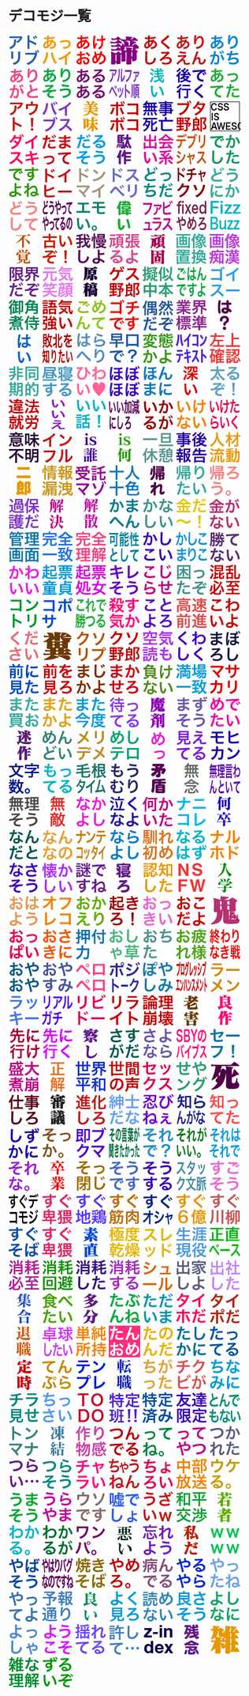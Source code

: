 # デコモジ一覧

![adoribu](./decomoji/adoribu.png) ![ahhai](./decomoji/ahhai.png) ![akeome](./decomoji/akeome.png) ![akirame](./decomoji/akirame.png) ![akusiro](./decomoji/akusiro.png) ![arienn](./decomoji/arienn.png) ![arigati](./decomoji/arigati.png) ![arigato](./decomoji/arigato.png) ![arisou](./decomoji/arisou.png) ![aruaru](./decomoji/aruaru.png) ![arufabettojunn](./decomoji/arufabettojunn.png) ![asai](./decomoji/asai.png) ![atodeiku](./decomoji/atodeiku.png) ![atteta](./decomoji/atteta.png) ![auto-](./decomoji/auto-.png) ![baibusu](./decomoji/baibusu.png) ![bimi](./decomoji/bimi.png) ![bokoboko](./decomoji/bokoboko.png) ![bujisibou](./decomoji/bujisibou.png) ![butayarou](./decomoji/butayarou.png) ![cssisawesome](./decomoji/cssisawesome.png) ![daisuki](./decomoji/daisuki.png) ![damatte](./decomoji/damatte.png) ![darusou](./decomoji/darusou.png) ![dasaku](./decomoji/dasaku.png) ![deaikei](./decomoji/deaikei.png) ![deburisyasu](./decomoji/deburisyasu.png) ![dekasita](./decomoji/dekasita.png) ![desuyone](./decomoji/desuyone.png) ![doihii](./decomoji/doihii.png) ![donnmai](./decomoji/donnmai.png) ![dosuberi](./decomoji/dosuberi.png) ![dottida](./decomoji/dottida.png) ![dotyakuso](./decomoji/dotyakuso.png) ![dounika](./decomoji/dounika.png) ![dousite](./decomoji/dousite.png) ![douyatteyatteruno](./decomoji/douyatteyatteruno.png) ![emoi](./decomoji/emoi.png) ![erai](./decomoji/erai.png) ![fabyurasu](./decomoji/fabyurasu.png) ![fixedyamero](./decomoji/fixedyamero.png) ![fizzbuzz](./decomoji/fizzbuzz.png) ![fukaku](./decomoji/fukaku.png) ![furuizo](./decomoji/furuizo.png) ![gamannsiyo](./decomoji/gamannsiyo.png) ![gannbaruyo](./decomoji/gannbaruyo.png) ![gannko](./decomoji/gannko.png) ![gazoutikann](./decomoji/gazoutikann.png) ![gazoutikanu](./decomoji/gazoutikanu.png) ![gennkaidazo](./decomoji/gennkaidazo.png) ![gennkiegao](./decomoji/gennkiegao.png) ![gennkou](./decomoji/gennkou.png) ![gesuyarou](./decomoji/gesuyarou.png) ![gijinakamoto](./decomoji/gijinakamoto.png) ![gohanndesuyo](./decomoji/gohanndesuyo.png) ![goisuu](./decomoji/goisuu.png) ![gokakunizamurai](./decomoji/gokakunizamurai.png) ![gokitsuyoi](./decomoji/gokitsuyoi.png) ![gomennte](./decomoji/gomennte.png) ![gotidesu](./decomoji/gotidesu.png) ![guuzenndazo](./decomoji/guuzenndazo.png) ![gyoukaihyoujunn](./decomoji/gyoukaihyoujunn.png) ![ha](./decomoji/ha.png) ![hai](./decomoji/hai.png) ![haibokuwosiritai](./decomoji/haibokuwosiritai.png) ![haraheri](./decomoji/haraheri.png) ![hayakutide](./decomoji/hayakutide.png) ![henntaikayo](./decomoji/henntaikayo.png) ![hicontext](./decomoji/hicontext.png) ![hidariuekakuninn](./decomoji/hidariuekakuninn.png) ![hidoukiteki](./decomoji/hidoukiteki.png) ![hirunesuru](./decomoji/hirunesuru.png) ![hiwai](./decomoji/hiwai.png) ![hobohobo](./decomoji/hobohobo.png) ![honnmani](./decomoji/honnmani.png) ![hukai](./decomoji/hukai.png) ![hutoruzo](./decomoji/hutoruzo.png) ![ihousyuuryou](./decomoji/ihousyuuryou.png) ![iie](./decomoji/iie.png) ![iihanasi](./decomoji/iihanasi.png) ![iikagennnisiro](./decomoji/iikagennnisiro.png) ![ikaruga](./decomoji/ikaruga.png) ![ikenai](./decomoji/ikenai.png) ![iketaraiku](./decomoji/iketaraiku.png) ![imihumei](./decomoji/imihumei.png) ![innfuru](./decomoji/innfuru.png) ![isdare](./decomoji/isdare.png) ![isnani](./decomoji/isnani.png) ![ittannkyuukei](./decomoji/ittannkyuukei.png) ![jigohoukoku](./decomoji/jigohoukoku.png) ![jinnzairyuudou](./decomoji/jinnzairyuudou.png) ![jirou](./decomoji/jirou.png) ![jouhourouei](./decomoji/jouhourouei.png) ![jutakumazo](./decomoji/jutakumazo.png) ![juuninntoiro](./decomoji/juuninntoiro.png) ![kaere](./decomoji/kaere.png) ![kaeritai](./decomoji/kaeritai.png) ![kaerou](./decomoji/kaerou.png) ![kahogoda](./decomoji/kahogoda.png) ![kaiketsu](./decomoji/kaiketsu.png) ![kaisann](./decomoji/kaisann.png) ![kamahenn](./decomoji/kamahenn.png) ![kanasii](./decomoji/kanasii.png) ![kaneda-](./decomoji/kaneda-.png) ![kaneganai](./decomoji/kaneganai.png) ![kannrigamenn](./decomoji/kannrigamenn.png) ![kannzennitti](./decomoji/kannzennitti.png) ![kannzennrikai](./decomoji/kannzennrikai.png) ![kanouseitosite](./decomoji/kanouseitosite.png) ![kasikoi](./decomoji/kasikoi.png) ![kasikomariko](./decomoji/kasikomariko.png) ![katenai](./decomoji/katenai.png) ![kawaii](./decomoji/kawaii.png) ![kihyoudoutei](./decomoji/kihyoudoutei.png) ![kihyousyojo](./decomoji/kihyousyojo.png) ![kiresou](./decomoji/kiresou.png) ![kojirase](./decomoji/kojirase.png) ![komattazo](./decomoji/komattazo.png) ![konnrannhissi](./decomoji/konnrannhissi.png) ![konntori](./decomoji/konntori.png) ![koposa](./decomoji/koposa.png) ![koredekatsuru](./decomoji/koredekatsuru.png) ![korosukika](./decomoji/korosukika.png) ![kotoyoro](./decomoji/kotoyoro.png) ![kousokuzennsinn](./decomoji/kousokuzennsinn.png) ![kowaiyo](./decomoji/kowaiyo.png) ![kudasai](./decomoji/kudasai.png) ![kuso](./decomoji/kuso.png) ![kusoripu](./decomoji/kusoripu.png) ![kusoyarou](./decomoji/kusoyarou.png) ![kuukiyomo](./decomoji/kuukiyomo.png) ![kuwasiku](./decomoji/kuwasiku.png) ![maboroshi](./decomoji/maboroshi.png) ![maenimita](./decomoji/maenimita.png) ![maewomiro](./decomoji/maewomiro.png) ![majikayo](./decomoji/majikayo.png) ![makasero](./decomoji/makasero.png) ![makenai](./decomoji/makenai.png) ![mannjouitti](./decomoji/mannjouitti.png) ![masakari](./decomoji/masakari.png) ![matakao](./decomoji/matakao.png) ![matakayo](./decomoji/matakayo.png) ![matakonndo](./decomoji/matakonndo.png) ![matteru](./decomoji/matteru.png) ![mazai](./decomoji/mazai.png) ![mazusou](./decomoji/mazusou.png) ![medetai](./decomoji/medetai.png) ![meisaku](./decomoji/meisaku.png) ![menndoi](./decomoji/menndoi.png) ![merideme](./decomoji/merideme.png) ![mesitero](./decomoji/mesitero.png) ![mettsu](./decomoji/mettsu.png) ![mieteru](./decomoji/mieteru.png) ![mohikann](./decomoji/mohikann.png) ![mojisuu](./decomoji/mojisuu.png) ![motteru](./decomoji/motteru.png) ![moukonn](./decomoji/moukonn.png) ![moumuri](./decomoji/moumuri.png) ![mujunn](./decomoji/mujunn.png) ![munenn](./decomoji/munenn.png) ![muriiwanntoite](./decomoji/muriiwanntoite.png) ![murisou](./decomoji/murisou.png) ![muteki](./decomoji/muteki.png) ![nakayosi](./decomoji/nakayosi.png) ![nakunayo](./decomoji/nakunayo.png) ![nanikaita](./decomoji/nanikaita.png) ![nanikore](./decomoji/nanikore.png) ![nanitozo](./decomoji/nanitozo.png) ![nanndato](./decomoji/nanndato.png) ![nannnano](./decomoji/nannnano.png) ![nanntekottai](./decomoji/nanntekottai.png) ![narayosi](./decomoji/narayosi.png) ![naresome](./decomoji/naresome.png) ![naruhazu](./decomoji/naruhazu.png) ![naruhodo](./decomoji/naruhodo.png) ![nasasou](./decomoji/nasasou.png) ![natsukasii](./decomoji/natsukasii.png) ![nazodesune](./decomoji/nazodesune.png) ![nero](./decomoji/nero.png) ![ninntisita](./decomoji/ninntisita.png) ![nsfw](./decomoji/nsfw.png) ![nyuugaku](./decomoji/nyuugaku.png) ![ohayou](./decomoji/ohayou.png) ![ohureko](./decomoji/ohureko.png) ![okaeri](./decomoji/okaeri.png) ![okiro](./decomoji/okiro.png) ![okkii](./decomoji/okkii.png) ![oko](./decomoji/oko.png) ![oni](./decomoji/oni.png) ![oppai](./decomoji/oppai.png) ![osakini](./decomoji/osakini.png) ![ositukeryoku](./decomoji/ositukeryoku.png) ![osyakusa](./decomoji/osyakusa.png) ![otita](./decomoji/otita.png) ![otukaresama](./decomoji/otukaresama.png) ![owarinakitatakai](./decomoji/owarinakitatakai.png) ![oyaoya](./decomoji/oyaoya.png) ![oyasumi](./decomoji/oyasumi.png) ![peropero](./decomoji/peropero.png) ![pojito-ku](./decomoji/pojito-ku.png) ![poyasimi](./decomoji/poyasimi.png) ![puroguressibuennhannsumennto](./decomoji/puroguressibuennhannsumennto.png) ![ra-men](./decomoji/ra-men.png) ![rakki-](./decomoji/rakki-.png) ![riarugati](./decomoji/riarugati.png) ![ribido-](./decomoji/ribido-.png) ![riraito](./decomoji/riraito.png) ![ronnrihoukai](./decomoji/ronnrihoukai.png) ![rougai](./decomoji/rougai.png) ![ryousaku](./decomoji/ryousaku.png) ![sakiniike](./decomoji/sakiniike.png) ![sakiniiku](./decomoji/sakiniiku.png) ![sassi](./decomoji/sassi.png) ![sasugada](./decomoji/sasugada.png) ![sayonara](./decomoji/sayonara.png) ![sbynobaibusu](./decomoji/sbynobaibusu.png) ![se-hu](./decomoji/se-hu.png) ![seidainikuzure](./decomoji/seidainikuzure.png) ![seikai](./decomoji/seikai.png) ![sekaiheiwa](./decomoji/sekaiheiwa.png) ![sekennnokoe](./decomoji/sekennnokoe.png) ![sekkusu](./decomoji/sekkusu.png) ![seyanngu](./decomoji/seyanngu.png) ![shi](./decomoji/shi.png) ![sigotosiro](./decomoji/sigotosiro.png) ![sinngi](./decomoji/sinngi.png) ![sinnkasiro](./decomoji/sinnkasiro.png) ![sinnsidana](./decomoji/sinnsidana.png) ![sinobinele](./decomoji/sinobinele.png) ![siranngana](./decomoji/siranngana.png) ![sitteta](./decomoji/sitteta.png) ![sizukani](./decomoji/sizukani.png) ![sokka](./decomoji/sokka.png) ![sokubukuma](./decomoji/sokubukuma.png) ![sonokotobagakikitakatta](./decomoji/sonokotobagakikitakatta.png) ![sorede](./decomoji/sorede.png) ![soregaii](./decomoji/soregaii.png) ![sorehasorede](./decomoji/sorehasorede.png) ![sorena](./decomoji/sorena.png) ![sotsugyou](./decomoji/sotsugyou.png) ![sottoji](./decomoji/sottoji.png) ![soudesu](./decomoji/soudesu.png) ![sousuru](./decomoji/sousuru.png) ![stackingcontext](./decomoji/stackingcontext.png) ![sugosou](./decomoji/sugosou.png) ![sugudekomoji](./decomoji/sugudekomoji.png) ![suguhiwai](./decomoji/suguhiwai.png) ![sugujidori](./decomoji/sugujidori.png) ![sugukinnniku](./decomoji/sugukinnniku.png) ![suguosya](./decomoji/suguosya.png) ![sugurokuoku](./decomoji/sugurokuoku.png) ![sugusennryuu](./decomoji/sugusennryuu.png) ![sugusoba](./decomoji/sugusoba.png) ![sugutaipo](./decomoji/sugutaipo.png) ![sunao](./decomoji/sunao.png) ![superdry](./decomoji/superdry.png) ![sureddo](./decomoji/sureddo.png) ![syougaigenneki](./decomoji/syougaigenneki.png) ![syoujikibe-su](./decomoji/syoujikibe-su.png) ![syoumouhissi](./decomoji/syoumouhissi.png) ![syoumoukaihi](./decomoji/syoumoukaihi.png) ![syoumousita](./decomoji/syoumousita.png) ![syoumousuru](./decomoji/syoumousuru.png) ![syu-ru](./decomoji/syu-ru.png) ![syukkesiyo](./decomoji/syukkesiyo.png) ![syussyasita](./decomoji/syussyasita.png) ![syuugou](./decomoji/syuugou.png) ![tabetai](./decomoji/tabetai.png) ![tabunn](./decomoji/tabunn.png) ![tabunnne](./decomoji/tabunnne.png) ![tadaima](./decomoji/tadaima.png) ![taihoda](./decomoji/taihoda.png) ![taipoda](./decomoji/taipoda.png) ![taisyoku](./decomoji/taisyoku.png) ![takkyusitai](./decomoji/takkyusitai.png) ![tannjunnsyoji](./decomoji/tannjunnsyoji.png) ![tannome](./decomoji/tannome.png) ![tanonnda](./decomoji/tanonnda.png) ![tasikani](./decomoji/tasikani.png) ![tatteru](./decomoji/tatteru.png) ![teiji](./decomoji/teiji.png) ![tennpura](./decomoji/tennpura.png) ![tennpure](./decomoji/tennpure.png) ![tennsyoku](./decomoji/tennsyoku.png) ![tigatta](./decomoji/tigatta.png) ![tikubiga](./decomoji/tikubiga.png) ![tinamini](./decomoji/tinamini.png) ![tiramise](./decomoji/tiramise.png) ![tissai](./decomoji/tissai.png) ![todo](./decomoji/todo.png) ![tokuteihann](./decomoji/tokuteihann.png) ![tokuteizumi](./decomoji/tokuteizumi.png) ![tomodatigenntei](./decomoji/tomodatigenntei.png) ![tonndemonai](./decomoji/tonndemonai.png) ![tonnmana](./decomoji/tonnmana.png) ![touketsu](./decomoji/touketsu.png) ![tsukurimonokann](./decomoji/tsukurimonokann.png) ![tsunnderu](./decomoji/tsunnderu.png) ![ttene](./decomoji/ttene.png) ![tteyatsu](./decomoji/tteyatsu.png) ![tukareta](./decomoji/tukareta.png) ![turai](./decomoji/turai.png) ![turasou](./decomoji/turasou.png) ![tyarai](./decomoji/tyarai.png) ![tyaunenn](./decomoji/tyaunenn.png) ![tyoroi](./decomoji/tyoroi.png) ![tyuubuhousou](./decomoji/tyuubuhousou.png) ![ukeru](./decomoji/ukeru.png) ![umasou](./decomoji/umasou.png) ![urayama](./decomoji/urayama.png) ![usodesu](./decomoji/usodesu.png) ![usodesyo](./decomoji/usodesyo.png) ![uzai](./decomoji/uzai.png) ![waheikousyou](./decomoji/waheikousyou.png) ![wakamono](./decomoji/wakamono.png) ![wakaru](./decomoji/wakaru.png) ![wakaruga](./decomoji/wakaruga.png) ![wannpa](./decomoji/wannpa.png) ![warui](./decomoji/warui.png) ![wasureyou](./decomoji/wasureyou.png) ![watasida](./decomoji/watasida.png) ![wwww](./decomoji/wwww.png) ![yabasou](./decomoji/yabasou.png) ![yaharibagunanodesune](./decomoji/yaharibagunanodesune.png) ![yakisoba](./decomoji/yakisoba.png) ![yamero](./decomoji/yamero.png) ![yannderu](./decomoji/yannderu.png) ![yaruyara](./decomoji/yaruyara.png) ![yattane](./decomoji/yattane.png) ![yatteyo](./decomoji/yatteyo.png) ![yohoudoori](./decomoji/yohoudoori.png) ![yoi](./decomoji/yoi.png) ![yokumiro](./decomoji/yokumiro.png) ![yomenai](./decomoji/yomenai.png) ![yosasou](./decomoji/yosasou.png) ![yosinani](./decomoji/yosinani.png) ![yossya](./decomoji/yossya.png) ![youkoso](./decomoji/youkoso.png) ![yureteru](./decomoji/yureteru.png) ![yurusite](./decomoji/yurusite.png) ![z-index](./decomoji/z-index.png) ![zannnenn](./decomoji/zannnenn.png) ![zatsu](./decomoji/zatsu.png) ![zatsunarikai](./decomoji/zatsunarikai.png) ![zuruizo](./decomoji/zuruizo.png)